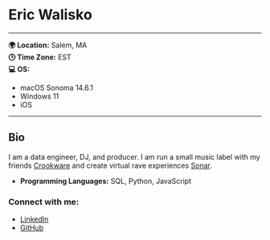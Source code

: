 # Eric Walisko

---

**🌍 Location:** Salem, MA  
**🕒 Time Zone:** EST  
**💻 OS:**  
- macOS Sonoma 14.6.1  
- Windows 11
- iOS

---
## Bio

I am a data engineer, DJ, and producer. I am run a small music label with my friends [Crookware](https://crookware.com) and create virtual rave experiences [Sonar](https://discord.gg/MkD2gM5ctu). 

- **Programming Languages:** SQL, Python, JavaScript

### Connect with me:
- [LinkedIn](https://www.linkedin.com/in/ericwalisko/)  
- [GitHub](https://github.com/ericwalisko)
